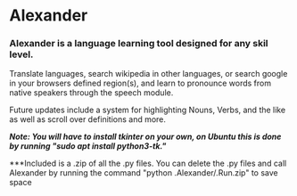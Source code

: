 # Alexander

<!-- I am teaching myself* python. This is my first attempt at programming anything since myspace.com. ANY advice, input, critique, or hatemail is welcomed @ theoriginalashketchum@protonmail.com -->

### Alexander is a language learning tool designed for any skil level.

Translate languages, search wikipedia in other languages, or search google in your browsers defined region(s), and learn to pronounce words from native speakers through the speech module.

Future updates include a system for highlighting Nouns, Verbs, and the like as well as scroll over definitions and more.

***Note: You will have to install tkinter on your own, on Ubuntu this is done by running "sudo apt install python3-tk."***

***Included is a .zip of all the .py files. You can delete the .py files and call Alexander by running the command "python .Alexander/.Run.zip" to save space
